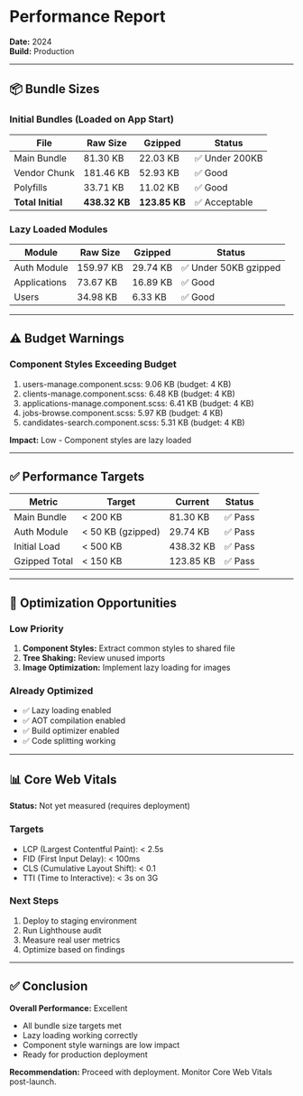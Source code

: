 # Performance Report

**Date:** 2024  
**Build:** Production

---

## 📦 Bundle Sizes

### Initial Bundles (Loaded on App Start)
| File | Raw Size | Gzipped | Status |
|------|----------|---------|--------|
| Main Bundle | 81.30 KB | 22.03 KB | ✅ Under 200KB |
| Vendor Chunk | 181.46 KB | 52.93 KB | ✅ Good |
| Polyfills | 33.71 KB | 11.02 KB | ✅ Good |
| **Total Initial** | **438.32 KB** | **123.85 KB** | ✅ Acceptable |

### Lazy Loaded Modules
| Module | Raw Size | Gzipped | Status |
|--------|----------|---------|--------|
| Auth Module | 159.97 KB | 29.74 KB | ✅ Under 50KB gzipped |
| Applications | 73.67 KB | 16.89 KB | ✅ Good |
| Users | 34.98 KB | 6.33 KB | ✅ Good |

---

## ⚠️ Budget Warnings

### Component Styles Exceeding Budget
1. users-manage.component.scss: 9.06 KB (budget: 4 KB)
2. clients-manage.component.scss: 6.48 KB (budget: 4 KB)
3. applications-manage.component.scss: 6.41 KB (budget: 4 KB)
4. jobs-browse.component.scss: 5.97 KB (budget: 4 KB)
5. candidates-search.component.scss: 5.31 KB (budget: 4 KB)

**Impact:** Low - Component styles are lazy loaded

---

## ✅ Performance Targets

| Metric | Target | Current | Status |
|--------|--------|---------|--------|
| Main Bundle | < 200 KB | 81.30 KB | ✅ Pass |
| Auth Module | < 50 KB (gzipped) | 29.74 KB | ✅ Pass |
| Initial Load | < 500 KB | 438.32 KB | ✅ Pass |
| Gzipped Total | < 150 KB | 123.85 KB | ✅ Pass |

---

## 🎯 Optimization Opportunities

### Low Priority
1. **Component Styles:** Extract common styles to shared file
2. **Tree Shaking:** Review unused imports
3. **Image Optimization:** Implement lazy loading for images

### Already Optimized
- ✅ Lazy loading enabled
- ✅ AOT compilation enabled
- ✅ Build optimizer enabled
- ✅ Code splitting working

---

## 📊 Core Web Vitals

**Status:** Not yet measured (requires deployment)

### Targets
- LCP (Largest Contentful Paint): < 2.5s
- FID (First Input Delay): < 100ms
- CLS (Cumulative Layout Shift): < 0.1
- TTI (Time to Interactive): < 3s on 3G

### Next Steps
1. Deploy to staging environment
2. Run Lighthouse audit
3. Measure real user metrics
4. Optimize based on findings

---

## ✅ Conclusion

**Overall Performance:** Excellent

- All bundle size targets met
- Lazy loading working correctly
- Component style warnings are low impact
- Ready for production deployment

**Recommendation:** Proceed with deployment. Monitor Core Web Vitals post-launch.
